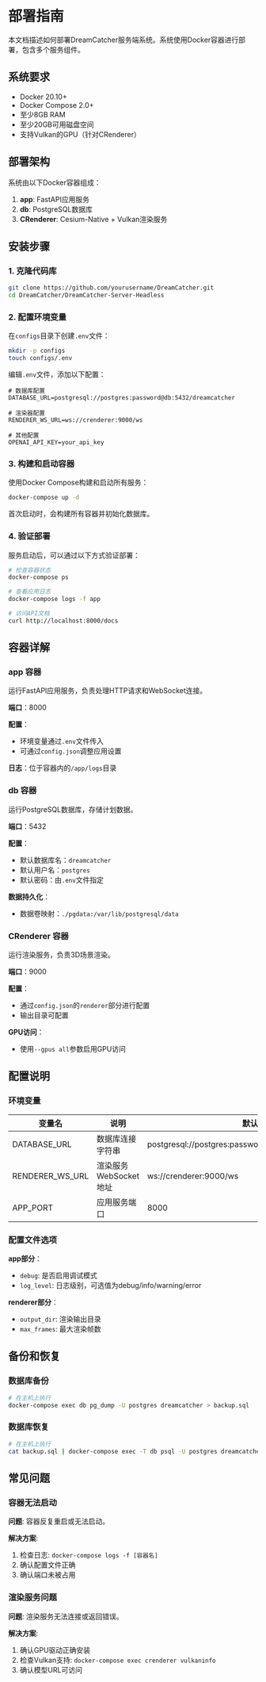# 部署指南

本文档描述如何部署DreamCatcher服务端系统。系统使用Docker容器进行部署，包含多个服务组件。

## 系统要求

- Docker 20.10+
- Docker Compose 2.0+
- 至少8GB RAM
- 至少20GB可用磁盘空间
- 支持Vulkan的GPU（针对CRenderer）

## 部署架构

系统由以下Docker容器组成：

1. **app**: FastAPI应用服务
2. **db**: PostgreSQL数据库
3. **CRenderer**: Cesium-Native + Vulkan渲染服务

## 安装步骤

### 1. 克隆代码库

```bash
git clone https://github.com/yourusername/DreamCatcher.git
cd DreamCatcher/DreamCatcher-Server-Headless
```

### 2. 配置环境变量

在`configs`目录下创建`.env`文件：

```bash
mkdir -p configs
touch configs/.env
```

编辑`.env`文件，添加以下配置：

```
# 数据库配置
DATABASE_URL=postgresql://postgres:password@db:5432/dreamcatcher

# 渲染器配置
RENDERER_WS_URL=ws://crenderer:9000/ws

# 其他配置
OPENAI_API_KEY=your_api_key
```

### 3. 构建和启动容器

使用Docker Compose构建和启动所有服务：

```bash
docker-compose up -d
```

首次启动时，会构建所有容器并初始化数据库。

### 4. 验证部署

服务启动后，可以通过以下方式验证部署：

```bash
# 检查容器状态
docker-compose ps

# 查看应用日志
docker-compose logs -f app

# 访问API文档
curl http://localhost:8000/docs
```

## 容器详解

### app 容器

运行FastAPI应用服务，负责处理HTTP请求和WebSocket连接。

**端口**：8000

**配置**：
- 环境变量通过`.env`文件传入
- 可通过`config.json`调整应用设置

**日志**：位于容器内的`/app/logs`目录

### db 容器

运行PostgreSQL数据库，存储计划数据。

**端口**：5432

**配置**：
- 默认数据库名：`dreamcatcher`
- 默认用户名：`postgres`
- 默认密码：由`.env`文件指定

**数据持久化**：
- 数据卷映射：`./pgdata:/var/lib/postgresql/data`

### CRenderer 容器

运行渲染服务，负责3D场景渲染。

**端口**：9000

**配置**：
- 通过`config.json`的`renderer`部分进行配置
- 输出目录可配置

**GPU访问**：
- 使用`--gpus all`参数启用GPU访问

## 配置说明

### 环境变量

| 变量名 | 说明 | 默认值 |
|--------|------|--------|
| DATABASE_URL | 数据库连接字符串 | postgresql://postgres:password@db:5432/dreamcatcher |
| RENDERER_WS_URL | 渲染服务WebSocket地址 | ws://crenderer:9000/ws |
| APP_PORT | 应用服务端口 | 8000 |

### 配置文件选项

**app部分**：
- `debug`: 是否启用调试模式
- `log_level`: 日志级别，可选值为debug/info/warning/error

**renderer部分**：
- `output_dir`: 渲染输出目录
- `max_frames`: 最大渲染帧数

## 备份和恢复

### 数据库备份

```bash
# 在主机上执行
docker-compose exec db pg_dump -U postgres dreamcatcher > backup.sql
```

### 数据库恢复

```bash
# 在主机上执行
cat backup.sql | docker-compose exec -T db psql -U postgres dreamcatcher
```

## 常见问题

### 容器无法启动

**问题**: 容器反复重启或无法启动。

**解决方案**:
1. 检查日志: `docker-compose logs -f [容器名]`
2. 确认配置文件正确
3. 确认端口未被占用

### 渲染服务问题

**问题**: 渲染服务无法连接或返回错误。

**解决方案**:
1. 确认GPU驱动正确安装
2. 检查Vulkan支持: `docker-compose exec crenderer vulkaninfo`
3. 确认模型URL可访问 